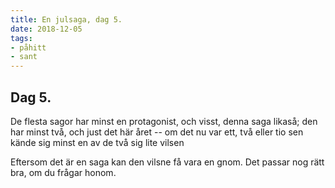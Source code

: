 ```yaml
---
title: En julsaga, dag 5.
date: 2018-12-05
tags:  
- påhitt 
- sant
---
```


## Dag 5.
De flesta sagor har minst en protagonist,
och visst, denna saga likaså; 
den har minst två, och just det här året
-- om det nu var ett, två eller tio sen
kände sig minst en av de två sig lite vilsen

Eftersom det är en saga kan den vilsne få vara en gnom.
Det passar nog rätt bra, om du frågar honom.